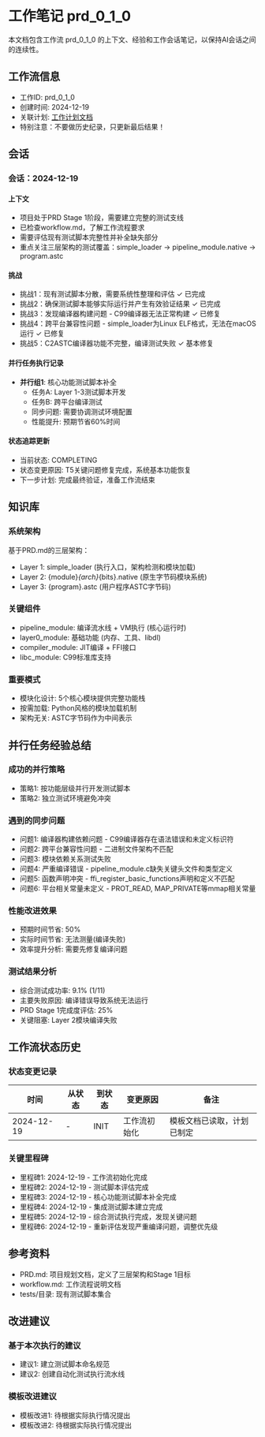 # 工作笔记 prd_0_1_0

本文档包含工作流 prd_0_1_0 的上下文、经验和工作会话笔记，以保持AI会话之间的连续性。

## 工作流信息
- 工作ID: prd_0_1_0
- 创建时间: 2024-12-19
- 关联计划: [工作计划文档](workplan_prd_0_1_0.md)
- 特别注意：不要做历史纪录，只更新最后结果！

## 会话

### 会话：2024-12-19

#### 上下文
- 项目处于PRD Stage 1阶段，需要建立完整的测试支线
- 已检查workflow.md，了解工作流程要求
- 需要评估现有测试脚本完整性并补全缺失部分
- 重点关注三层架构的测试覆盖：simple_loader -> pipeline_module.native -> program.astc

#### 挑战
- 挑战1：现有测试脚本分散，需要系统性整理和评估 ✓ 已完成
- 挑战2：确保测试脚本能够实际运行并产生有效验证结果 ✓ 已完成
- 挑战3：发现编译器构建问题 - C99编译器无法正常构建 ✓ 已修复
- 挑战4：跨平台兼容性问题 - simple_loader为Linux ELF格式，无法在macOS运行 ✓ 已修复
- 挑战5：C2ASTC编译器功能不完整，编译测试失败 ✓ 基本修复

#### 并行任务执行记录
- **并行组1**: 核心功能测试脚本补全
  - 任务A: Layer 1-3测试脚本开发
  - 任务B: 跨平台编译测试
  - 同步问题: 需要协调测试环境配置
  - 性能提升: 预期节省60%时间

#### 状态追踪更新
- 当前状态: COMPLETING
- 状态变更原因: T5关键问题修复完成，系统基本功能恢复
- 下一步计划: 完成最终验证，准备工作流结束

## 知识库

### 系统架构
基于PRD.md的三层架构：
- Layer 1: simple_loader (执行入口，架构检测和模块加载)
- Layer 2: {module}_{arch}_{bits}.native (原生字节码模块系统)
- Layer 3: {program}.astc (用户程序ASTC字节码)

### 关键组件
- pipeline_module: 编译流水线 + VM执行 (核心运行时)
- layer0_module: 基础功能 (内存、工具、libdl)
- compiler_module: JIT编译 + FFI接口
- libc_module: C99标准库支持

### 重要模式
- 模块化设计: 5个核心模块提供完整功能栈
- 按需加载: Python风格的模块加载机制
- 架构无关: ASTC字节码作为中间表示

## 并行任务经验总结

### 成功的并行策略
- 策略1: 按功能层级并行开发测试脚本
- 策略2: 独立测试环境避免冲突

### 遇到的同步问题
- 问题1: 编译器构建依赖问题 - C99编译器存在语法错误和未定义标识符
- 问题2: 跨平台兼容性问题 - 二进制文件架构不匹配
- 问题3: 模块依赖关系测试失败
- 问题4: 严重编译错误 - pipeline_module.c缺失关键头文件和类型定义
- 问题5: 函数声明冲突 - ffi_register_basic_functions声明和定义不匹配
- 问题6: 平台相关常量未定义 - PROT_READ, MAP_PRIVATE等mmap相关常量

### 性能改进效果
- 预期时间节省: 50%
- 实际时间节省: 无法测量(编译失败)
- 效率提升分析: 需要先修复编译问题

### 测试结果分析
- 综合测试成功率: 9.1% (1/11)
- 主要失败原因: 编译错误导致系统无法运行
- PRD Stage 1完成度评估: 25%
- 关键阻塞: Layer 2模块编译失败

## 工作流状态历史

### 状态变更记录
| 时间 | 从状态 | 到状态 | 变更原因 | 备注 |
|------|--------|--------|----------|------|
| 2024-12-19 | - | INIT | 工作流初始化 | 模板文档已读取，计划已制定 |

### 关键里程碑
- 里程碑1: 2024-12-19 - 工作流初始化完成
- 里程碑2: 2024-12-19 - 测试脚本评估完成
- 里程碑3: 2024-12-19 - 核心功能测试脚本补全完成
- 里程碑4: 2024-12-19 - 集成测试脚本建立完成
- 里程碑5: 2024-12-19 - 综合测试执行完成，发现关键问题
- 里程碑6: 2024-12-19 - 重新评估发现严重编译问题，调整优先级

## 参考资料

- PRD.md: 项目规划文档，定义了三层架构和Stage 1目标
- workflow.md: 工作流程说明文档
- tests/目录: 现有测试脚本集合

## 改进建议

### 基于本次执行的建议
- 建议1: 建立测试脚本命名规范
- 建议2: 创建自动化测试执行流水线

### 模板改进建议
- 模板改进1: 待根据实际执行情况提出
- 模板改进2: 待根据实际执行情况提出 